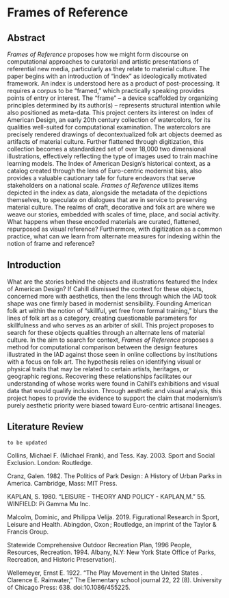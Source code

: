 # Frames of Reference

## Abstract
_Frames of Reference_ proposes how we might form discourse on computational approaches to curatorial and artistic presentations of referential new media, particularly as they relate to material culture. The paper begins with an introduction of “index” as ideologically motivated framework. An index is understood here as a product of post-processing. It requires a corpus to be “framed,” which practically speaking provides points of entry or interest. The “frame” – a device scaffolded by organizing principles determined by its author(s) – represents structural intention while also positioned as meta-data. This project centers its interest on Index of American Design, an early 20th century collection of watercolors, for its qualities well-suited for computational examination. The watercolors are precisely rendered drawings of decontextualized folk art objects deemed as artifacts of material culture. Further flattened through digitization, this collection becomes a standardized set of over 18,000 two dimensional illustrations, effectively reflecting the type of images used to train machine learning models. The Index of American Design’s historical context, as a catalog created through the lens of Euro-centric modernist bias, also provides a valuable cautionary tale for future endeavors that serve stakeholders on a national scale. _Frames of Reference_ utilizes items depicted in the index as data, alongside the metadata of the depictions themselves, to speculate on dialogues that are in service to preserving material culture. The realms of craft, decorative and folk art are where we weave our stories, embedded with scales of time, place, and social activity. What happens when these encoded materials are curated, flattened, repurposed as visual reference? Furthermore, with digitization as a common practice, what can we learn from alternate measures for indexing within the notion of frame and reference?

## Introduction
What are the stories behind the objects and illustrations featured the Index of American Design? If Cahill dismissed the context for these objects, concerned more with aesthetics, then the lens through which the IAD took shape was one firmly based in modernist sensibility. Founding American folk art within the notion of “skillful, yet free from formal training,” blurs the lines of folk art as a category, creating questionable parameters for skillfulness and who serves as an arbiter of skill. This project proposes to search for these objects qualities through an alternate lens of material culture. In the aim to search for context, _Frames of Reference_ proposes a method for computational comparison between the design features illustrated in the IAD against those seen in online collections by institutions with a focus on folk art. The hypothesis relies on identifying visual or physical traits that may be related to certain artists, heritages, or geographic regions. Recovering these relationships facilitates our understanding of whose works were found in Cahill’s exhibitions and visual data that would qualify inclusion. Through aesthetic and visual analysis, this project hopes to provide the evidence to support the claim that modernism’s purely aesthetic priority were biased toward Euro-centric artisanal lineages.


## Literature Review
`to be updated`
<p>Collins, Michael F. (Michael Frank), and Tess. Kay. 2003. Sport and Social Exclusion. London: Routledge.</p>
<p>Cranz, Galen. 1982. The Politics of Park Design : A History of Urban Parks in America. Cambridge, Mass: MIT Press.</p>
<p>KAPLAN, S. 1980. “LEISURE - THEORY AND POLICY - KAPLAN,M.” 55. WINFIELD: Pi Gamma Mu Inc.</p>
<p>Malcolm, Dominic, and Philippa Velija. 2019. Figurational Research in Sport, Leisure and Health. Abingdon, Oxon ; Routledge, an imprint of the Taylor & Francis Group.</p>
<p>Statewide Comprehensive Outdoor Recreation Plan, 1996 People, Resources, Recreation. 1994. Albany, N.Y: New York State Office of Parks, Recreation, and Historic Preservation].</p>
<p>Wellemeyer, Ernst E. 1922. “The Play Movement in the United States . Clarence E. Rainwater,” The Elementary school journal 22, 22 (8). University of Chicago Press: 638. doi:10.1086/455225.</p>
